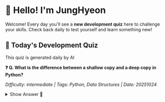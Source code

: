 # 👋 Hello! I'm JungHyeon

Welcome! Every day you'll see a **new development quiz** here to challenge your skills.
Check back daily to test yourself and learn something new!

## 🧩 Today's Development Quiz

This quiz is generated daily by AI

<!--START_SECTION:quiz-->

**❓ Q. What is the difference between a shallow copy and a deep copy in Python?**

_Difficulty: intermediate | Tags: Python, Data Structures | Date: 20251024_

<details>
<summary>Show Answer 👀</summary>

In Python, a shallow copy of an object creates a new composite object but inserts references to the objects found in the original. A deep copy, on the other hand, recursively constructs a new compound object and then, for each contained object, inserts a copy rather than a reference. For example:

```python
copy.copy(source)  # Performs shallow copy
copy.deepcopy(source)  # Performs deep copy```
When dealing with mutable objects like lists or dictionaries, using `deepcopy` is necessary to ensure that changes in the copied object do not affect the original.

</details>
<!--END_SECTION:quiz-->
